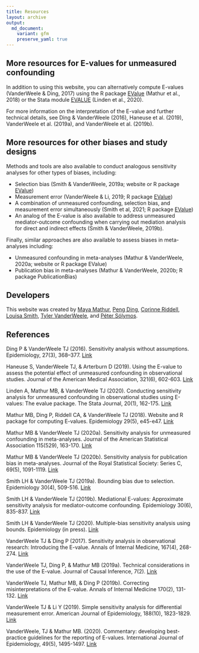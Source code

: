 ```yaml
---
title: Resources
layout: archive
output:
  md_document:
    variant: gfm
    preserve_yaml: true
---
```


## More resources for E-values for unmeasured confounding

In addition to using this website, you can alternatively compute
E-values (VanderWeele & Ding, 2017) using the R package
[EValue](https://cran.r-project.org/web/packages/EValue/index.html)
(Mathur et al., 2018) or the Stata module
[EVALUE](https://ideas.repec.org/c/boc/bocode/s458592.html) (Linden et
al., 2020).

For more information on the interpretation of the E-value and further
technical details, see Ding & VanderWeele (2016), Haneuse et al. (2019),
VanderWeele et al. (2019a), and VanderWeele et al. (2019b).

## More resources for other biases and study designs

Methods and tools are also available to conduct analogous sensitivity
analyses for other types of biases, including:

  - Selection bias (Smith & VanderWeele, 2019a; website or R package
    [EValue](https://cran.r-project.org/web/packages/EValue/index.html))
  - Measurement error (VanderWeele & Li, 2019; R package
    [EValue](https://cran.r-project.org/web/packages/EValue/index.html))
  - A combination of unmeasured confounding, selection bias, and
    measurement error simultaneously (Smith et al, 2021; R package
    [EValue](https://cran.r-project.org/web/packages/EValue/index.html))
  - An analog of the E-value is also available to address unmeasured
    mediator-outcome confounding when carrying out mediation analysis
    for direct and indirect effects (Smith & VanderWeele, 2019b).

Finally, similar approaches are also available to assess biases in
meta-analyses including:

  - Unmeasured confounding in meta-analyses (Mathur & VanderWeele,
    2020a; website or R package EValue)
  - Publication bias in meta-analyses (Mathur & VanderWeele, 2020b; R
    package PublicationBias)

## Developers

This website was created by [Maya
Mathur](https://profiles.stanford.edu/maya-mathur), [Peng
Ding](https://sites.google.com/site/pengdingpku/), [Corinne
Riddell](https://sph.berkeley.edu/corinne-riddell-phd), [Louisa
Smith](https://www.louisahsmith.com/), [Tyler
VanderWeele](https://www.hsph.harvard.edu/tyler-vanderweele/tools-and-tutorials/),
and [Péter Sólymos](https://peter.solymos.org/).

## References

Ding P & VanderWeele TJ (2016). Sensitivity analysis without
assumptions. Epidemiology, 27(3), 368–377.
[Link](https://www.ncbi.nlm.nih.gov/pmc/articles/PMC4820664/)

Haneuse S, VanderWeele TJ, & Arterburn D (2019). Using the E-value to
assess the potential effect of unmeasured confounding in observational
studies. Journal of the American Medical Association, 321(6), 602-603.
[Link](https://jamanetwork.com/journals/jama/fullarticle/2723079?casa_token=vP0UXdEX4HAAAAAA:y0GoUYecb4QvGnn23FNxpnOsBu5Z70-DW1apD84XqPWNL0kXYDXlT5hQVweAUZVh6zJe9BU_sA)

Linden A, Mathur MB, & VanderWeele TJ (2020). Conducting sensitivity
analysis for unmeasured confounding in observational studies using
E-values: The evalue package. The Stata Journal, 20(1), 162-175.
[Link](https://journals.sagepub.com/doi/abs/10.1177/1536867X20909696)

Mathur MB, Ding P, Riddell CA, & VanderWeele TJ (2018). Website and R
package for computing E-values. Epidemiology 29(5), e45-e47.
[Link](https://www.ncbi.nlm.nih.gov/pmc/articles/PMC6066405/)

Mathur MB & VanderWeele TJ (2020a). Sensitivity analysis for unmeasured
confounding in meta-analyses. Journal of the American Statistical
Association 115(529), 163-170.
[Link](https://www.tandfonline.com/doi/full/10.1080/01621459.2018.1529598)

Mathur MB & VanderWeele TJ (2020b). Sensitivity analysis for publication
bias in meta-analyses. Journal of the Royal Statistical Society: Series
C, 69(5), 1091-1119.
[Link](https://rss.onlinelibrary.wiley.com/doi/10.1111/rssc.12440)

Smith LH & VanderWeele TJ (2019a). Bounding bias due to selection.
Epidemiology 30(4), 509-516.
[Link](https://www.ncbi.nlm.nih.gov/pmc/articles/PMC6553568/)

Smith LH & VanderWeele TJ (2019b). Mediational E-values: Approximate
sensitivity analysis for mediator-outcome confounding. Epidemiology
30(6), 835-837.
[Link](https://journals.lww.com/epidem/Fulltext/2019/11000/Mediational_E_values__Approximate_Sensitivity.9.aspx)

Smith LH & VanderWeele TJ (2020). Multiple-bias sensitivity analysis
using bounds. Epidemiology (in press).
[Link](https://arxiv.org/abs/2005.02908)

VanderWeele TJ & Ding P (2017). Sensitivity analysis in observational
research: Introducing the E-value. Annals of Internal Medicine, 167(4),
268-274.
[Link](https://annals.org/aim/fullarticle/2643434/sensitivity-analysis-observational-research-introducing-e-value)

VanderWeele TJ, Ding P, & Mathur MB (2019a). Technical considerations in
the use of the E-value. Journal of Causal Inference, 7(2).
[Link](https://www.degruyter.com/view/journals/jci/7/2/article-20180007.xml)

VanderWeele TJ, Mathur MB, & Ding P (2019b). Correcting
misinterpretations of the E-value. Annals of Internal Medicine 170(2),
131-132.
[Link](https://annals.org/aim/article-abstract/2719984/correcting-misinterpretations-e-value)

VanderWeele TJ & Li Y (2019). Simple sensitivity analysis for
differential measurement error. American Journal of Epidemiology,
188(10), 1823-1829.
[Link](https://academic.oup.com/aje/article/188/10/1823/5506602?casa_token=5ZyiVJp9_5UAAAAA:40rpOH1mRz0IDeRJ35atRRk9x6MJgIHMNOxLCcsnfouzN3qWXrght0XVWNIHQcRwWP1Bhgl8vY9B)

VanderWeele, TJ & Mathur MB. (2020). Commentary: developing
best-practice guidelines for the reporting of E-values. International
Journal of Epidemiology, 49(5), 1495-1497.
[Link](https://academic.oup.com/ije/article/49/5/1495/5879832)
